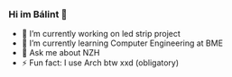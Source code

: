 ### Hi im Bálint 👋 


- 🔭 I’m currently working on led strip project
- 🌱 I’m currently learning Computer Engineering at BME
- 💬 Ask me about NZH
- ⚡ Fun fact: I use Arch btw xxd (obligatory)

<!--
**tothhbalint/tothhbalint** is a ✨ _special_ ✨ repository because its `README.md` (this file) appears on your GitHub profile.

Here are some ideas to get you started:
- 👯 I’m looking to collaborate on ...
- 🤔 I’m looking for help with ...
- 📫 How to reach me: ...

-->
